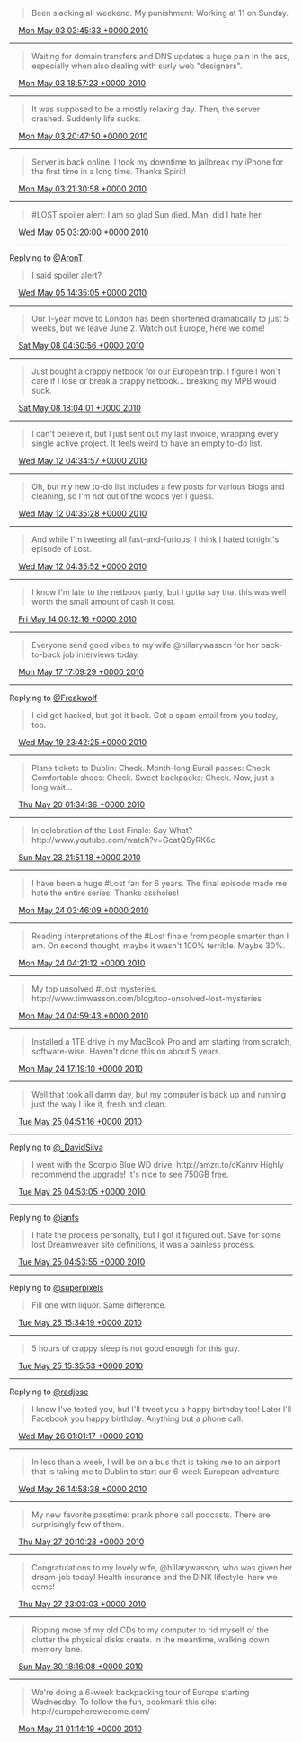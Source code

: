 > Been slacking all weekend\. My punishment: Working at 11 on Sunday\.

<img src="../../media/tweet.ico" width="12" /> [Mon May 03 03:45:33 +0000 2010](https://twitter.com/timwasson/status/13284986594)

----

> Waiting for domain transfers and DNS updates a huge pain in the ass, especially when also dealing with surly web "designers"\.

<img src="../../media/tweet.ico" width="12" /> [Mon May 03 18:57:23 +0000 2010](https://twitter.com/timwasson/status/13320504845)

----

> It was supposed to be a mostly relaxing day\. Then, the server crashed\. Suddenly life sucks\.

<img src="../../media/tweet.ico" width="12" /> [Mon May 03 20:47:50 +0000 2010](https://twitter.com/timwasson/status/13325165152)

----

> Server is back online\. I took my downtime to jailbreak my iPhone for the first time in a long time\. Thanks Spirit\!

<img src="../../media/tweet.ico" width="12" /> [Mon May 03 21:30:58 +0000 2010](https://twitter.com/timwasson/status/13327008684)

----

> \#LOST spoiler alert: I am so glad Sun died\. Man, did I hate her\.

<img src="../../media/tweet.ico" width="12" /> [Wed May 05 03:20:00 +0000 2010](https://twitter.com/timwasson/status/13402863147)

----

Replying to [@AronT](https://twitter.com/@AronT/status/13407413872)

> I said spoiler alert?

<img src="../../media/tweet.ico" width="12" /> [Wed May 05 14:35:05 +0000 2010](https://twitter.com/timwasson/status/13429654818)

----

> Our 1\-year move to London has been shortened dramatically to just 5 weeks, but we leave June 2\. Watch out Europe, here we come\!

<img src="../../media/tweet.ico" width="12" /> [Sat May 08 04:50:56 +0000 2010](https://twitter.com/timwasson/status/13590917568)

----

> Just bought a crappy netbook for our European trip\. I figure I won't care if I lose or break a crappy netbook\.\.\. breaking my MPB would suck\.

<img src="../../media/tweet.ico" width="12" /> [Sat May 08 18:04:01 +0000 2010](https://twitter.com/timwasson/status/13621589644)

----

> I can't believe it, but I just sent out my last invoice, wrapping every single active project\. It feels weird to have an empty to\-do list\.

<img src="../../media/tweet.ico" width="12" /> [Wed May 12 04:34:57 +0000 2010](https://twitter.com/timwasson/status/13831704081)

----

> Oh, but my new to\-do list includes a few posts for various blogs and cleaning, so I'm not out of the woods yet I guess\.

<img src="../../media/tweet.ico" width="12" /> [Wed May 12 04:35:28 +0000 2010](https://twitter.com/timwasson/status/13831725470)

----

> And while I'm tweeting all fast\-and\-furious, I think I hated tonight's episode of Lost\.

<img src="../../media/tweet.ico" width="12" /> [Wed May 12 04:35:52 +0000 2010](https://twitter.com/timwasson/status/13831742879)

----

> I know I'm late to the netbook party, but I gotta say that this was well worth the small amount of cash it cost\.

<img src="../../media/tweet.ico" width="12" /> [Fri May 14 00:12:16 +0000 2010](https://twitter.com/timwasson/status/13943375543)

----

> Everyone send good vibes to my wife @hillarywasson for her back\-to\-back job interviews today\.

<img src="../../media/tweet.ico" width="12" /> [Mon May 17 17:09:29 +0000 2010](https://twitter.com/timwasson/status/14172779979)

----

Replying to [@Freakwolf](https://twitter.com/BryanJWolford/status/14249128745)

> I did get hacked, but got it back\. Got a spam email from you today, too\.

<img src="../../media/tweet.ico" width="12" /> [Wed May 19 23:42:25 +0000 2010](https://twitter.com/timwasson/status/14324191199)

----

> Plane tickets to Dublin: Check\. Month\-long Eurail passes: Check\. Comfortable shoes: Check\. Sweet backpacks: Check\. Now, just a long wait\.\.\.

<img src="../../media/tweet.ico" width="12" /> [Thu May 20 01:34:36 +0000 2010](https://twitter.com/timwasson/status/14330386202)

----

> In celebration of the Lost Finale: Say What? http://www\.youtube\.com/watch?v\=GcatQSyRK6c

<img src="../../media/tweet.ico" width="12" /> [Sun May 23 21:51:18 +0000 2010](https://twitter.com/timwasson/status/14580871982)

----

> I have been a huge \#Lost fan for 6 years\. The final episode made me hate the entire series\. Thanks assholes\!

<img src="../../media/tweet.ico" width="12" /> [Mon May 24 03:46:09 +0000 2010](https://twitter.com/timwasson/status/14599810500)

----

> Reading interpretations of the \#Lost finale from people smarter than I am\. On second thought, maybe it wasn't 100% terrible\. Maybe 30%\.

<img src="../../media/tweet.ico" width="12" /> [Mon May 24 04:21:12 +0000 2010](https://twitter.com/timwasson/status/14601647986)

----

> My top unsolved \#Lost mysteries\. http://www\.timwasson\.com/blog/top\-unsolved\-lost\-mysteries

<img src="../../media/tweet.ico" width="12" /> [Mon May 24 04:59:43 +0000 2010](https://twitter.com/timwasson/status/14603343022)

----

> Installed a 1TB drive in my MacBook Pro and am starting from scratch, software\-wise\. Haven't done this on about 5 years\.

<img src="../../media/tweet.ico" width="12" /> [Mon May 24 17:19:10 +0000 2010](https://twitter.com/timwasson/status/14636201601)

----

> Well that took all damn day, but my computer is back up and running just the way I like it, fresh and clean\.

<img src="../../media/tweet.ico" width="12" /> [Tue May 25 04:51:16 +0000 2010](https://twitter.com/timwasson/status/14672349036)

----

Replying to [@\_DavidSilva](https://twitter.com/davidsilvaco/status/14636492110)

> I went with the Scorpio Blue WD drive\. http://amzn\.to/cKanrv Highly recommend the upgrade\! It's nice to see 750GB free\.

<img src="../../media/tweet.ico" width="12" /> [Tue May 25 04:53:05 +0000 2010](https://twitter.com/timwasson/status/14672427960)

----

Replying to [@ianfs](https://twitter.com/ianfs/status/14638160231)

> I hate the process personally, but I got it figured out\. Save for some lost Dreamweaver site definitions, it was a painless process\.

<img src="../../media/tweet.ico" width="12" /> [Tue May 25 04:53:55 +0000 2010](https://twitter.com/timwasson/status/14672464412)

----

Replying to [@superpixels](https://twitter.com/superpixels/status/14696934801)

> Fill one with liquor\. Same difference\.

<img src="../../media/tweet.ico" width="12" /> [Tue May 25 15:34:19 +0000 2010](https://twitter.com/timwasson/status/14700314582)

----

> 5 hours of crappy sleep is not good enough for this guy\.

<img src="../../media/tweet.ico" width="12" /> [Tue May 25 15:35:53 +0000 2010](https://twitter.com/timwasson/status/14700409608)

----

Replying to [@radjose](https://twitter.com/RadleyJPhoenix/status/14729400317)

> I know I've texted you, but I'll tweet you a happy birthday too\! Later I'll Facebook you happy birthday\. Anything but a phone call\.

<img src="../../media/tweet.ico" width="12" /> [Wed May 26 01:01:17 +0000 2010](https://twitter.com/timwasson/status/14729593527)

----

> In less than a week, I will be on a bus that is taking me to an airport that is taking me to Dublin to start our 6\-week European adventure\.

<img src="../../media/tweet.ico" width="12" /> [Wed May 26 14:58:38 +0000 2010](https://twitter.com/timwasson/status/14768506831)

----

> My new favorite passtime: prank phone call podcasts\. There are surprisingly few of them\.

<img src="../../media/tweet.ico" width="12" /> [Thu May 27 20:10:28 +0000 2010](https://twitter.com/timwasson/status/14856557321)

----

> Congratulations to my lovely wife, @hillarywasson, who was given her dream\-job today\! Health insurance and the DINK lifestyle, here we come\!

<img src="../../media/tweet.ico" width="12" /> [Thu May 27 23:03:03 +0000 2010](https://twitter.com/timwasson/status/14865155743)

----

> Ripping more of my old CDs to my computer to rid myself of the clutter the physical disks create\. In the meantime, walking down memory lane\.

<img src="../../media/tweet.ico" width="12" /> [Sun May 30 18:16:08 +0000 2010](https://twitter.com/timwasson/status/15056921035)

----

> We're doing a 6\-week backpacking tour of Europe starting Wednesday\. To follow the fun, bookmark this site: http://europeherewecome\.com/

<img src="../../media/tweet.ico" width="12" /> [Mon May 31 01:14:19 +0000 2010](https://twitter.com/timwasson/status/15075946626)
